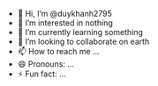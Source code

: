 - 👋 Hi, I’m @duykhanh2795
- 👀 I’m interested in nothing  
- 🌱 I’m currently learning something 
- 💞️ I’m looking to collaborate on earth
- 📫 How to reach me ...
- 😄 Pronouns: ...
- ⚡ Fun fact: ...

<!---
duykhanh2795/duykhanh2795 is a ✨ special ✨ repository because its `README.md` (this file) appears on your GitHub profile.
You can click the Preview link to take a look at your changes.
--->
